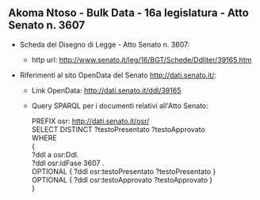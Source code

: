 ## Akoma Ntoso - Bulk Data - 16a legislatura - Atto Senato n. 3607 ##

* Scheda del Disegno di Legge - Atto Senato n. 3607:
	* http url: http://www.senato.it/leg/16/BGT/Schede/Ddliter/39165.htm

* Riferimenti al sito OpenData del Senato http://dati.senato.it/:
	* Link OpenData: http://dati.senato.it/ddl/39165
	* Query SPARQL per i documenti relativi all'Atto Senato:

        PREFIX osr: <http://dati.senato.it/osr/>  
		SELECT DISTINCT ?testoPresentato ?testoApprovato  
		WHERE  
		{  
		    ?ddl a osr:Ddl.  
		    ?ddl osr:idFase 3607 .  
		    OPTIONAL { ?ddl osr:testoPresentato ?testoPresentato }  
		    OPTIONAL { ?ddl osr:testoApprovato ?testoApprovato }  
		}
		